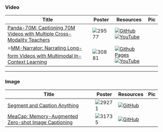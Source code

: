 ### Video
|Title|Poster|Resources|Pic|
|------|------|------|------|
| [Panda-70M: Captioning 70M Videos with Multiple Cross-Modality Teachers ](https://openaccess.thecvf.com/content/CVPR2024/html/Chen_Panda-70M_Captioning_70M_Videos_with_Multiple_Cross-Modality_Teachers_CVPR_2024_paper.html)| ![29577](https://github.com/HeChengHui/CVPR2024/assets/84503515/004faf42-3fa0-41cc-abde-012276cb8ffc)| [![GitHub](https://img.shields.io/github/stars/snap-research/Panda-70M?style=social)](https://github.com/snap-research/Panda-70M)<br> [![YouTube](https://img.shields.io/badge/YouTube-%23FF0000.svg?style=for-the-badge&logo=YouTube&logoColor=white)](https://www.youtube.com/watch?v=m2NQ5k1oTcs)
| ⭐[MM-Narrator: Narrating Long-form Videos with Multimodal In-Context Learning ](https://openaccess.thecvf.com/content/CVPR2024/html/Zhang_MM-Narrator_Narrating_Long-form_Videos_with_Multimodal_In-Context_Learning_CVPR_2024_paper.html)| ![30881](https://github.com/HeChengHui/CVPR2024/assets/84503515/35f5c232-2798-4f2f-a55a-26422ad916e5)| [![Github Pages](https://img.shields.io/badge/github%20pages-121013?style=for-the-badge&logo=github&logoColor=white)](https://mm-narrator.github.io/) <br> [![YouTube](https://img.shields.io/badge/YouTube-%23FF0000.svg?style=for-the-badge&logo=YouTube&logoColor=white)](https://www.youtube.com/watch?v=oC1maLnztmo)

---

### Image
|Title|Poster|Resources|Pic|
|------|------|------|------|
| [Segment and Caption Anything ](https://openaccess.thecvf.com/content/CVPR2024/html/Huang_Segment_and_Caption_Anything_CVPR_2024_paper.html)|![29271](https://github.com/HeChengHui/CVPR2024/assets/84503515/788cea16-defc-46bd-8993-3443d7e1d187)| [![GitHub](https://img.shields.io/github/stars/xk-huang/segment-caption-anything?style=social)](https://github.com/xk-huang/segment-caption-anything)
| [ MeaCap: Memory-Augmented Zero-shot Image Captioning ](https://openaccess.thecvf.com/content/CVPR2024/html/Zeng_MeaCap_Memory-Augmented_Zero-shot_Image_Captioning_CVPR_2024_paper.html)| ![31735](https://github.com/HeChengHui/CVPR2024/assets/84503515/e59391a4-31e7-4d19-acc5-acd4e9239aad)| [![GitHub](https://img.shields.io/github/stars/joeyz0z/MeaCap?style=social)](https://github.com/joeyz0z/MeaCap)
